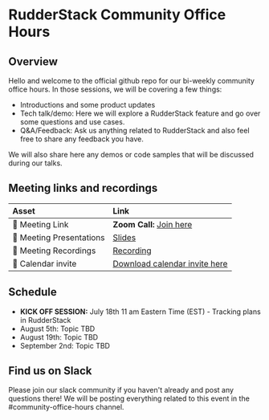 # RudderStack Community Office Hours

## Overview
Hello and welcome to the official github repo for our bi-weekly community office hours. In those sessions, we will be covering a few things:
- Introductions and some product updates
- Tech talk/demo: Here we will explore a RudderStack feature and go over some questions and use cases.
- Q&A/Feedback: Ask us anything related to RudderStack and also feel free to share any feedback you have. 

We will also share here any demos or code samples that will be discussed during our talks. 

## Meeting links and recordings 

| Asset | Link        |
|:-----------|:------------|
| 🔗 Meeting Link | **Zoom Call:**  [Join here](https://us02web.zoom.us/j/88571639530?pwd=ei9hY04rOWcyd3lZVWozUDlLeHIyUT09)
| 📝 Meeting Presentations | [Slides](https://docs.google.com/presentation/d/1ebdURxLDEi_W8YU3OBpuf752jDWlMiaEXzljBHXyL78/edit?usp=sharing)
| 🎥 Meeting Recordings | [Recording](https://www.youtube.com/watch?v=AlxKlA3eMzY)
| :calendar: Calendar invite | [Download calendar invite here](https://calendar.google.com/event?action=TEMPLATE&tmeid=MnNpN2R1djRia29xa205Z2JybzhqaWdjODggc21hc2hmZWpAcnVkZGVyc3RhY2suY29t&tmsrc=smashfej%40rudderstack.com)
## Schedule 

- **KICK OFF SESSION:** July 18th 11 am Eastern Time (EST) - Tracking plans in RudderStack 
- August 5th: Topic TBD
- August 19th: Topic TBD
- September 2nd: Topic TBD

## Find us on Slack

Please join our slack community if you haven't already and post any questions there! We will be posting everything related to this event in the #community-office-hours channel.
